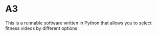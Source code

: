 # A3
This is a runnable software written in Python that allows you to select fitness videos by different options
